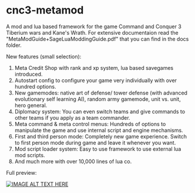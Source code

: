 # cnc3-metamod
A mod and lua based framework for the game Command and Conquer 3 Tiberium wars and Kane's Wrath.
For extensive documentaion read the "MetaModGuide+SageLuaModdingGuide.pdf" that you can find in the docs folder.

New features (small selection): 
1. Meta Credit Shop with rank and xp system, lua based savegames introduced. 
2. Autostart config to configure your game very individually with over hundred options. 
3. New gamemodes: native art of defense/ tower defense (with advanced evolutionary self learning AI), random army gamemode, unit vs. unit, hero general. 
4. Diplomacy system: You can even switch teams and give commands to other teams if you apply as a team commander.
5. Meta command & meta control menus: Hundreds of options to manipulate the game and use internal script and engine mechanisms.
6. First and third person mode: Completely new game experience. Switch to first person mode during game and leave it whenever you want.
7. Mod script loader system: Easy to use framework to use external lua mod scripts.
8. And much more with over 10,000 lines of lua co.

Full preview:

[![IMAGE ALT TEXT HERE](https://img.youtube.com/vi/yBgxwONhCt0/0.jpg)](https://www.youtube.com/watch?v=yBgxwONhCt0)
